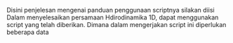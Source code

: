 Disini penjelesan mengenai panduan penggunaan scriptnya silakan diisi
Dalam menyelesaikan persamaan Hdirodinamika 1D, dapat menggunakan script yang telah diberikan. Dimana dalam mengerjakan script ini diperlukan beberapa data
